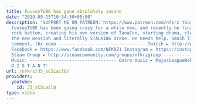 ```yaml
---
title: FouseyTUBE has gone absolutely insane
date: "2019-09-15T10:34:30+08:00"
description: 'SUPPORT ME ON PATREON: https://www.patreon.com/nfkrz Yousef Erakat aka
  fouseyTUBE has been going crazy for a while now, and recently he finally hit the
  rock bottom, creating his own version of TanaCon, starting drama, claiming to be
  the new messiah and literally STALKING Drake. He needs help. Smash like, subscribe,
  comment, thx xoxo --------------------------------- Twitch ► http://www.twitch.tv/nfkrz
  Facebook ► https://www.facebook.com/NFKRZ1 Instagram ► https://instagram.com/roman_nfkrz/
  Steam Group ► http://steamcommunity.com/groups/nfkrzgroup ---------------------------------
  Music: --------------------------------- Outro music ► MajorLeagueWobs/Holder -
  D I S T A N T'
url: /nfkrz/J5_sCSLailQ/
providers:
  youtube:
    id: J5_sCSLailQ
type: video
---
```

